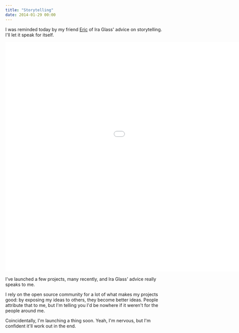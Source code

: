 ```yaml
---
title: "Storytelling"
date: 2014-01-29 00:00
---
```


<import><p>I was reminded today by my friend <a href="http://twitter.com/akaoka">Eric</a> of Ira Glass' advice on storytelling. I'll let it speak for itself. </p>
<div class="embed-responsive embed-responsive-16by9"><iframe data-image-dimensions="1280x720" mozallowfullscreen="" allowfullscreen="" src="//player.vimeo.com/video/24715531?wmode=opaque&amp;api=1" width="1280" data-embed="true" webkitallowfullscreen="" frameborder="0" title="Ira Glass on Storytelling" height="720" class="embed-responsive-item"></iframe></div>
<p>I've launched a few projects, many recently, and Ira Glass' advice really speaks to me. </p>

<p>I rely on the open source community for a lot of what makes my projects good: by exposing my ideas to others, they become better ideas. People attribute that to me, but I'm telling you I'd be nowhere if it weren't for the people around me. </p>

<p>Coincidentally, I'm launching a thing soon. Yeah, I'm nervous, but I'm confident it'll work out in the end. </p></import>

<!-- more -->

